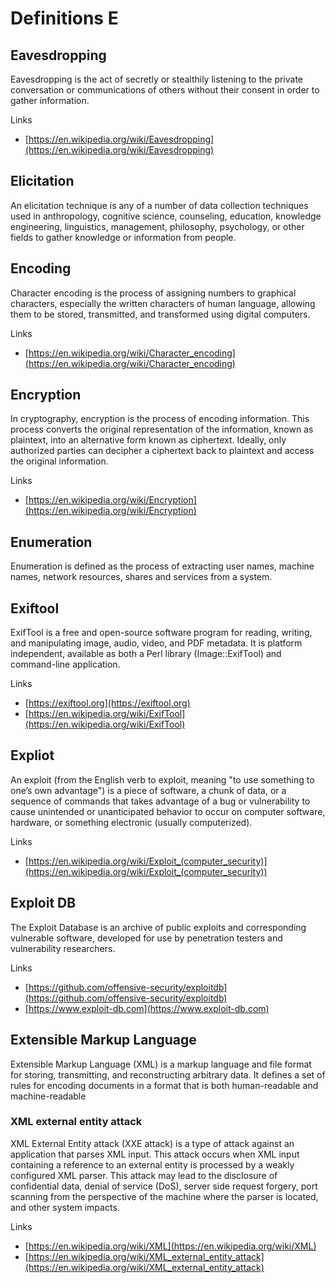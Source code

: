 # Definitions E

## Eavesdropping
Eavesdropping is the act of secretly or stealthily listening to the private conversation or communications of others without their consent in order to gather information.

Links
- [https://en.wikipedia.org/wiki/Eavesdropping](https://en.wikipedia.org/wiki/Eavesdropping)

## Elicitation
An elicitation technique is any of a number of data collection techniques used in anthropology, cognitive science, counseling, education, knowledge engineering, linguistics, management, philosophy, psychology, or other fields to gather knowledge or information from people.

## Encoding
Character encoding is the process of assigning numbers to graphical characters, especially the written characters of human language, allowing them to be stored, transmitted, and transformed using digital computers.

Links
- [https://en.wikipedia.org/wiki/Character_encoding](https://en.wikipedia.org/wiki/Character_encoding)

## Encryption
In cryptography, encryption is the process of encoding information.
This process converts the original representation of the information, known as plaintext, into an alternative form known as ciphertext.
Ideally, only authorized parties can decipher a ciphertext back to plaintext and access the original information.

Links
- [https://en.wikipedia.org/wiki/Encryption](https://en.wikipedia.org/wiki/Encryption)

## Enumeration
Enumeration is defined as the process of extracting user names, machine names, network resources, shares and services from a system.

## Exiftool
ExifTool is a free and open-source software program for reading, writing, and manipulating image, audio, video, and PDF metadata.
It is platform independent, available as both a Perl library (Image::ExifTool) and command-line application.

Links
- [https://exiftool.org](https://exiftool.org)
- [https://en.wikipedia.org/wiki/ExifTool](https://en.wikipedia.org/wiki/ExifTool)

## Expliot
An exploit (from the English verb to exploit, meaning "to use something to one’s own advantage") is a piece of software, a chunk of data, or a sequence of commands that takes advantage of a bug or vulnerability to cause unintended or unanticipated behavior to occur on computer software, hardware, or something electronic (usually computerized).

Links
- [https://en.wikipedia.org/wiki/Exploit_(computer_security)](https://en.wikipedia.org/wiki/Exploit_(computer_security))

## Exploit DB
The Exploit Database is an archive of public exploits and corresponding vulnerable software, developed for use by penetration testers and vulnerability researchers.

Links
- [https://github.com/offensive-security/exploitdb](https://github.com/offensive-security/exploitdb)
- [https://www.exploit-db.com](https://www.exploit-db.com)

## Extensible Markup Language
Extensible Markup Language (XML) is a markup language and file format for storing, transmitting, and reconstructing arbitrary data.
It defines a set of rules for encoding documents in a format that is both human-readable and machine-readable

### XML external entity attack
XML External Entity attack (XXE attack) is a type of attack against an application that parses XML input.
This attack occurs when XML input containing a reference to an external entity is processed by a weakly configured XML parser.
This attack may lead to the disclosure of confidential data, denial of service (DoS), server side request forgery, port scanning from the perspective of the machine where the parser is located, and other system impacts.

Links
- [https://en.wikipedia.org/wiki/XML](https://en.wikipedia.org/wiki/XML)
- [https://en.wikipedia.org/wiki/XML_external_entity_attack](https://en.wikipedia.org/wiki/XML_external_entity_attack)
